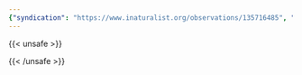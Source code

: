 ```yaml
---
{"syndication": "https://www.inaturalist.org/observations/135716485", "date": "2022-09-18T13:29:05-04:00", "taxon": {"name": "Viburnum lantanoides", "common_name": "hobblebush"}, "quality_grade": "research", "identifications_most_agree": true, "species_guess": "hobblebush", "identifications_most_disagree": false, "captive": false, "project_ids": [], "community_taxon_id": 63166, "geojson": {"type": "Point", "coordinates": [-73.1696227778, 42.6378316667]}, "owners_identification_from_vision": true, "identifications_count": 1, "obscured": false, "num_identification_agreements": 1, "num_identification_disagreements": 0, "place_guess": "Mount Greylock State Reservation, Adams, MA 01220, USA", "photos": [{"id": 231517406, "license_code": "cc-by-nc", "original_dimensions": {"width": 1536, "height": 2048}, "url": "https://inaturalist-open-data.s3.amazonaws.com/photos/231517406/square.jpeg", "attribution": "(c) Brandon Rozek, some rights reserved (CC BY-NC)", "flags": []}]}
---
```

{{< unsafe >}}

{{< /unsafe >}}
